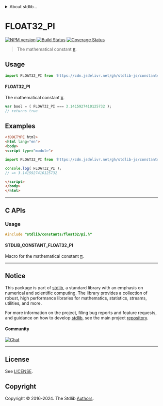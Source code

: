 <!--

@license Apache-2.0

Copyright (c) 2024 The Stdlib Authors.

Licensed under the Apache License, Version 2.0 (the "License");
you may not use this file except in compliance with the License.
You may obtain a copy of the License at

   http://www.apache.org/licenses/LICENSE-2.0

Unless required by applicable law or agreed to in writing, software
distributed under the License is distributed on an "AS IS" BASIS,
WITHOUT WARRANTIES OR CONDITIONS OF ANY KIND, either express or implied.
See the License for the specific language governing permissions and
limitations under the License.

-->


<details>
  <summary>
    About stdlib...
  </summary>
  <p>We believe in a future in which the web is a preferred environment for numerical computation. To help realize this future, we've built stdlib. stdlib is a standard library, with an emphasis on numerical and scientific computation, written in JavaScript (and C) for execution in browsers and in Node.js.</p>
  <p>The library is fully decomposable, being architected in such a way that you can swap out and mix and match APIs and functionality to cater to your exact preferences and use cases.</p>
  <p>When you use stdlib, you can be absolutely certain that you are using the most thorough, rigorous, well-written, studied, documented, tested, measured, and high-quality code out there.</p>
  <p>To join us in bringing numerical computing to the web, get started by checking us out on <a href="https://github.com/stdlib-js/stdlib">GitHub</a>, and please consider <a href="https://opencollective.com/stdlib">financially supporting stdlib</a>. We greatly appreciate your continued support!</p>
</details>

# FLOAT32_PI

[![NPM version][npm-image]][npm-url] [![Build Status][test-image]][test-url] [![Coverage Status][coverage-image]][coverage-url] <!-- [![dependencies][dependencies-image]][dependencies-url] -->

> The mathematical constant [π][pi].



<section class="usage">

## Usage

```javascript
import FLOAT32_PI from 'https://cdn.jsdelivr.net/gh/stdlib-js/constants-float32-pi@esm/index.mjs';
```

#### FLOAT32_PI

The mathematical constant [π][pi].

```javascript
var bool = ( FLOAT32_PI === 3.1415927410125732 );
// returns true
```

</section>

<!-- /.usage -->

<section class="examples">

## Examples

<!-- TODO: better example -->

<!-- eslint no-undef: "error" -->

```html
<!DOCTYPE html>
<html lang="en">
<body>
<script type="module">

import FLOAT32_PI from 'https://cdn.jsdelivr.net/gh/stdlib-js/constants-float32-pi@esm/index.mjs';

console.log( FLOAT32_PI );
// => 3.1415927410125732

</script>
</body>
</html>
```

</section>

<!-- /.examples -->

<!-- C interface documentation. -->

* * *

<section class="c">

## C APIs

<!-- Section to include introductory text. Make sure to keep an empty line after the intro `section` element and another before the `/section` close. -->

<section class="intro">

</section>

<!-- /.intro -->

<!-- C usage documentation. -->

<section class="usage">

### Usage

```c
#include "stdlib/constants/float32/pi.h"
```

#### STDLIB_CONSTANT_FLOAT32_PI

Macro for the mathematical constant [π][pi].

</section>

<!-- /.usage -->

<!-- C API usage notes. Make sure to keep an empty line after the `section` element and another before the `/section` close. -->

<section class="notes">

</section>

<!-- /.notes -->

<!-- Section for related `stdlib` packages. Do not manually edit this section, as it is automatically populated. -->

<section class="related">

</section>

<!-- /.related -->

<!-- Section for all links. Make sure to keep an empty line after the `section` element and another before the `/section` close. -->


<section class="main-repo" >

* * *

## Notice

This package is part of [stdlib][stdlib], a standard library with an emphasis on numerical and scientific computing. The library provides a collection of robust, high performance libraries for mathematics, statistics, streams, utilities, and more.

For more information on the project, filing bug reports and feature requests, and guidance on how to develop [stdlib][stdlib], see the main project [repository][stdlib].

#### Community

[![Chat][chat-image]][chat-url]

---

## License

See [LICENSE][stdlib-license].


## Copyright

Copyright &copy; 2016-2024. The Stdlib [Authors][stdlib-authors].

</section>

<!-- /.stdlib -->

<!-- Section for all links. Make sure to keep an empty line after the `section` element and another before the `/section` close. -->

<section class="links">

[npm-image]: http://img.shields.io/npm/v/@stdlib/constants-float32-pi.svg
[npm-url]: https://npmjs.org/package/@stdlib/constants-float32-pi

[test-image]: https://github.com/stdlib-js/constants-float32-pi/actions/workflows/test.yml/badge.svg?branch=v0.1.0
[test-url]: https://github.com/stdlib-js/constants-float32-pi/actions/workflows/test.yml?query=branch:v0.1.0

[coverage-image]: https://img.shields.io/codecov/c/github/stdlib-js/constants-float32-pi/main.svg
[coverage-url]: https://codecov.io/github/stdlib-js/constants-float32-pi?branch=main

<!--

[dependencies-image]: https://img.shields.io/david/stdlib-js/constants-float32-pi.svg
[dependencies-url]: https://david-dm.org/stdlib-js/constants-float32-pi/main

-->

[chat-image]: https://img.shields.io/gitter/room/stdlib-js/stdlib.svg
[chat-url]: https://app.gitter.im/#/room/#stdlib-js_stdlib:gitter.im

[stdlib]: https://github.com/stdlib-js/stdlib

[stdlib-authors]: https://github.com/stdlib-js/stdlib/graphs/contributors

[umd]: https://github.com/umdjs/umd
[es-module]: https://developer.mozilla.org/en-US/docs/Web/JavaScript/Guide/Modules

[deno-url]: https://github.com/stdlib-js/constants-float32-pi/tree/deno
[deno-readme]: https://github.com/stdlib-js/constants-float32-pi/blob/deno/README.md
[umd-url]: https://github.com/stdlib-js/constants-float32-pi/tree/umd
[umd-readme]: https://github.com/stdlib-js/constants-float32-pi/blob/umd/README.md
[esm-url]: https://github.com/stdlib-js/constants-float32-pi/tree/esm
[esm-readme]: https://github.com/stdlib-js/constants-float32-pi/blob/esm/README.md
[branches-url]: https://github.com/stdlib-js/constants-float32-pi/blob/main/branches.md

[stdlib-license]: https://raw.githubusercontent.com/stdlib-js/constants-float32-pi/main/LICENSE

[pi]: https://en.wikipedia.org/wiki/Pi

</section>

<!-- /.links -->
